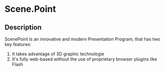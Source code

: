 Scene.Point
==================================================
Description
--------------------------------------
ScenePoint is an innovative and modern Presentation Program, that has two key features:  
1. It takes advantage of 3D graphic technologie
2. It's fully web-based without the use of proprietary browser plugins like Flash

